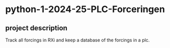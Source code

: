 # python-1-2024-25-PLC-Forceringen

## project description

Track all forcings in RXi and keep a database of the forcings in a plc.
